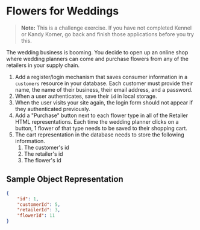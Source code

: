 # Flowers for Weddings

> **Note:** This is a challenge exercise. If you have not completed Kennel or Kandy Korner, go back and finish those applications before you try this.

The wedding business is booming. You decide to open up an online shop where wedding planners can come and purchase flowers from any of the retailers in your supply chain.

1. Add a register/login mechanism that saves consumer information in a `customers` resource in your database. Each customer must provide their name, the name of their business, their email address, and a password.
1. When a user authenticates, save their `id` in local storage.
1. When the user visits your site again, the login form should not appear if they authenticated previously.
1. Add a "Purchase" button next to each flower type in all of the Retailer HTML representations. Each time the wedding planner clicks on a button, 1 flower of that type needs to be saved to their shopping cart.
1. The cart representation in the database needs to store the following information.
    1. The customer's id
    1. The retailer's id
    1. The flower's id

## Sample Object Representation

```json
{
    "id": 1,
    "customerId": 5,
    "retailerId": 3,
    "flowerId": 11
}
```
